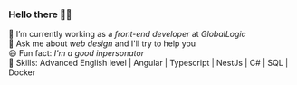 ### **Hello there** 🧔👋

🔭 I’m currently working as a _front-end developer_ at _GlobalLogic_  
💬 Ask me about _web design_ and I'll try to help you  
😄 Fun fact: _I'm a good inpersonator_  
🔧 Skills: Advanced English level |  Angular | Typescript | NestJs | C# | SQL | Docker

<!--
**Yanioconjota/yanioconjota** is a ✨ _special_ ✨ repository because its `README.md` (this file) appears on your GitHub profile.

Here are some ideas to get you started:
- 
- 
- 👯 I’m looking to collaborate on ...
- 🤔 I’m looking for help with ...
- 
- 📫 How to reach me: ...
- 😄 Pronouns: ...
- ⚡ Fun fact: ...
-->
